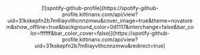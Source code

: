 <div align="center"> [![spotify-github-profile](https://spotify-github-profile.kittinanx.com/api/view?uid=31kskepfn2b7m6iayvllhcnnzmwu&cover_image=true&theme=novatorem&show_offline=true&background_color=0d1117&interchange=false&bar_color=ffffff&bar_color_cover=false)](https://spotify-github-profile.kittinanx.com/api/view?uid=31kskepfn2b7m6iayvllhcnnzmwu&redirect=true)
